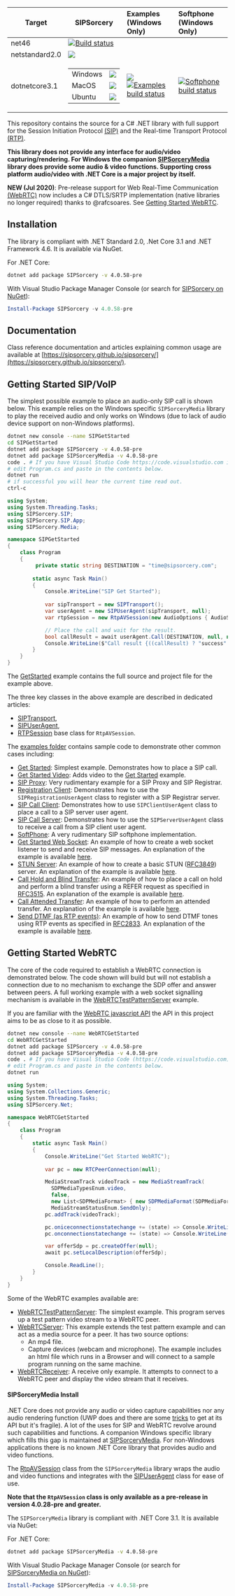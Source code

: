 | Target        | SIPSorcery    | Examples <br/> (Windows Only)    | Softphone <br/> (Windows Only) |
| --------------| ------------- |:-------------|:--------- |
| net46        | [![Build status](https://ci.appveyor.com/api/projects/status/1prvhq7jyw0s5fb1/branch/master?svg=true)](https://ci.appveyor.com/project/sipsorcery/sipsorcery/branch/master) | | |
| netstandard2.0 | ![](https://github.com/sipsorcery/sipsorcery/workflows/sipsorcery-std20/badge.svg) |  |  |
| dotnetcore3.1 | <table><tr><td>Windows</td><td>![](https://github.com/sipsorcery/sipsorcery/workflows/sipsorcery-core31-win/badge.svg)</td></tr><tr><td>MacOS</td><td>![](https://github.com/sipsorcery/sipsorcery/workflows/sipsorcery-core31-mac/badge.svg)</td></tr><tr><td>Ubuntu</td><td>![](https://github.com/sipsorcery/sipsorcery/workflows/sipsorcery-core31-ubuntu/badge.svg)</td></tr></table> | ![](https://github.com/sipsorcery/sipsorcery/workflows/examples-core31/badge.svg) <br> [![Examples build status](https://ci.appveyor.com/api/projects/status/4myf11mda0p69ysm/branch/master?svg=true)](https://ci.appveyor.com/project/sipsorcery/sipsorcery-mre1o/branch/master) | [![Softphone build status](https://ci.appveyor.com/api/projects/status/xx1bcttkk4gbrd3y/branch/master?svg=true)](https://ci.appveyor.com/project/sipsorcery/sipsorcery-0p6s4/branch/master) |


This repository contains the source for a C# .NET library with full support for the Session Initiation Protocol [(SIP)](https://tools.ietf.org/html/rfc3261) and the Real-time Transport Protocol [(RTP)](https://tools.ietf.org/html/rfc3550). 

**This library does not provide any interface for audio/video capturing/rendering. For Windows the companion [SIPSorceryMedia](https://github.com/sipsorcery/sipsorcery-media) library does provide some audio & video functions. Supporting cross platform audio/video with .NET Core is a major project by itself.**

**NEW (Jul 2020)**: Pre-release support for Web Real-Time Communication [(WebRTC)](https://www.w3.org/TR/webrtc/) now includes a C# DTLS/SRTP implementation (native libraries no longer required) thanks to @rafcsoares. See [Getting Started WebRTC](#getting-started-webrtc).

## Installation

The library is compliant with .NET Standard 2.0, .Net Core 3.1 and .NET Framework 4.6. It is available via NuGet.

For .NET Core:

````bash
dotnet add package SIPSorcery -v 4.0.58-pre
````

With Visual Studio Package Manager Console (or search for [SIPSorcery on NuGet](https://www.nuget.org/packages/SIPSorcery/)):

````ps1
Install-Package SIPSorcery -v 4.0.58-pre
````

## Documentation

Class reference documentation and articles explaining common usage are available at [https://sipsorcery.github.io/sipsorcery/](https://sipsorcery.github.io/sipsorcery/).

## Getting Started SIP/VoIP

The simplest possible example to place an audio-only SIP call is shown below. This example relies on the Windows specific `SIPSorceryMedia` library to play the received audio and only works on Windows (due to lack of audio device support on non-Windows platforms).

````bash
dotnet new console --name SIPGetStarted
cd SIPGetStarted
dotnet add package SIPSorcery -v 4.0.58-pre
dotnet add package SIPSorceryMedia -v 4.0.58-pre
code . # If you have Visual Studio Code https://code.visualstudio.com installed
# edit Program.cs and paste in the contents below.
dotnet run
# if successful you will hear the current time read out.
ctrl-c
````

````csharp
using System;
using System.Threading.Tasks;
using SIPSorcery.SIP;
using SIPSorcery.SIP.App;
using SIPSorcery.Media;

namespace SIPGetStarted
{
    class Program
    {
         private static string DESTINATION = "time@sipsorcery.com";
        
        static async Task Main()
        {
            Console.WriteLine("SIP Get Started");
            
            var sipTransport = new SIPTransport();
            var userAgent = new SIPUserAgent(sipTransport, null);
            var rtpSession = new RtpAVSession(new AudioOptions { AudioSource = AudioSourcesEnum.CaptureDevice }, null);

            // Place the call and wait for the result.
            bool callResult = await userAgent.Call(DESTINATION, null, null, rtpSession);
            Console.WriteLine($"Call result {((callResult) ? "success" : "failure")}.");
        }
    }
}
````

The [GetStarted](https://github.com/sipsorcery/sipsorcery/tree/master/examples/GetStarted) example contains the full source and project file for the example above.

The three key classes in the above example are described in dedicated articles:

 - [SIPTransport](https://sipsorcery.github.io/sipsorcery/articles/transport.html),
 - [SIPUserAgent](https://sipsorcery.github.io/sipsorcery/articles/sipuseragent.html),
 - [RTPSession](https://sipsorcery.github.io/sipsorcery/articles/rtpsession.html) base class for `RtpAVSession`.

The [examples folder](https://github.com/sipsorcery/sipsorcery/tree/master/examples) contains sample code to demonstrate other common cases including:

  - [Get Started](https://github.com/sipsorcery/sipsorcery/tree/master/examples/GetStarted): Simplest example. Demonstrates how to place a SIP call.
  - [Get Started Video](https://github.com/sipsorcery/sipsorcery/tree/master/examples/GetStartedVideo): Adds video to the [Get Started](https://github.com/sipsorcery/sipsorcery/tree/master/examples/GetStarted) example.
  - [SIP Proxy](https://github.com/sipsorcery/sipsorcery/tree/master/examples/SIPProxy): Very rudimentary example for a SIP Proxy and SIP Registrar. 
  - [Registration Client](https://github.com/sipsorcery/sipsorcery/tree/master/examples/UserAgentRegister): Demonstrates how to use the `SIPRegistrationUserAgent` class to register with a SIP Registrar server.
  - [SIP Call Client](https://github.com/sipsorcery/sipsorcery/tree/master/examples/UserAgentClient): Demonstrates how to use `SIPClientUserAgent` class to place a call to a SIP server user agent.
  - [SIP Call Server](https://github.com/sipsorcery/sipsorcery/tree/master/examples/UserAgentServer): Demonstrates how to use the `SIPServerUserAgent` class to receive a call from a SIP client user agent.
  - [SoftPhone](https://github.com/sipsorcery/sipsorcery/tree/master/examples/Softphone): A very rudimentary SIP softphone implementation.
  - [Get Started Web Socket](https://github.com/sipsorcery/sipsorcery/tree/master/examples/GetStartedWebSocket): An example of how to create a web socket listener to send and receive SIP messages. An explanation of the example is available [here](https://sipsorcery.github.io/sipsorcery/articles/websocket-sipchannel.html).
  - [STUN Server](https://github.com/sipsorcery/sipsorcery/tree/master/examples/StunServer): An example of how to create a basic STUN ([RFC3849](https://tools.ietf.org/html/rfc3489)) server. An explanation of the example is available [here](https://sipsorcery.github.io/sipsorcery/articles/stunserver.html).
  - [Call Hold and Blind Transfer](https://github.com/sipsorcery/sipsorcery/tree/master/examples/CallHoldAndTransfer): An example of how to place a call on hold and perform a blind transfer using a REFER request as specified in [RFC3515](https://tools.ietf.org/html/rfc3515). An explanation of the example is available [here](https://sipsorcery.github.io/sipsorcery/articles/callholdtransfer.html).
  - [Call Attended Transfer](https://github.com/sipsorcery/sipsorcery/tree/master/examples/AttendedTransfer): An example of how to perform an attended transfer. An explanation of the example is available [here](https://sipsorcery.github.io/sipsorcery/articles/attendedtransfer.html).
  - [Send DTMF (as RTP events)](https://github.com/sipsorcery/sipsorcery/tree/master/examples/SendDtmf): An example of how to send DTMF tones using RTP events as specified in [RFC2833](https://tools.ietf.org/html/rfc2833). An explanation of the example is available [here](https://sipsorcery.github.io/sipsorcery/articles/senddtmf.html).

## Getting Started WebRTC

The core of the code required to establish a WebRTC connection is demonstrated below. The code shown will build but will not establish a connection due to no mechanism to exchange the SDP offer and answer between peers. A full working example with a web socket signalling mechanism is available in the [WebRTCTestPatternServer](https://github.com/sipsorcery/sipsorcery/tree/master/examples/WebRTCTestPatternServer) example.

If you are familiar with the [WebRTC javascript API](https://www.w3.org/TR/webrtc/) the API in this project aims to be as close to it as possible.

````bash
dotnet new console --name WebRTCGetStarted
cd WebRTCGetStarted
dotnet add package SIPSorcery -v 4.0.58-pre
dotnet add package SIPSorceryMedia -v 4.0.58-pre
code . # If you have Visual Studio Code (https://code.visualstudio.com) installed
# edit Program.cs and paste in the contents below.
dotnet run
````

````csharp
using System;
using System.Collections.Generic;
using System.Threading.Tasks;
using SIPSorcery.Net;

namespace WebRTCGetStarted
{
    class Program
    {
        static async Task Main()
        {
            Console.WriteLine("Get Started WebRTC");
            
            var pc = new RTCPeerConnection(null);

            MediaStreamTrack videoTrack = new MediaStreamTrack(
              SDPMediaTypesEnum.video, 
              false, 
              new List<SDPMediaFormat> { new SDPMediaFormat(SDPMediaFormatsEnum.VP8) }, 
              MediaStreamStatusEnum.SendOnly);
            pc.addTrack(videoTrack);

            pc.oniceconnectionstatechange += (state) => Console.WriteLine($"ICE connection state change to {state}.");
            pc.onconnectionstatechange += (state) => Console.WriteLine($"Peer connection state change to {state}.");

            var offerSdp = pc.createOffer(null);
            await pc.setLocalDescription(offerSdp);

            Console.ReadLine();
        }
    }
}
````

Some of the WebRTC examples available are:

 - [WebRTCTestPatternServer](https://github.com/sipsorcery/sipsorcery/tree/master/examples/WebRTCTestPatternServer): The simplest example. This program serves up a test pattern video stream to a WebRTC peer.
 - [WebRTCServer](https://github.com/sipsorcery/sipsorcery/tree/master/examples/WebRTCServer): This example extends the test pattern example and can act as a media source for a peer. It has two source options:
   - An mp4 file.
   - Capture devices (webcam and microphone).
 The example includes an html file which runs in a Browser and will connect to a sample program running on the same machine.
- [WebRTCReceiver](https://github.com/sipsorcery/sipsorcery/tree/master/examples/WebRTCReceiver): A receive only example. It attempts to connect to a WebRTC peer and display the video stream that it receives.

#### SIPSorceryMedia Install

.NET Core does not provide any audio or video capture capabilities nor any audio rendering function (UWP does and there are some [tricks](https://blogs.windows.com/windowsdeveloper/2017/01/25/calling-windows-10-apis-desktop-application/) to get at its API but it's fragile). A lot of the uses for SIP and WebRTC revolve around such capabilities and functions. A companion Windows specific library which fills this gap is maintained at [SIPSorceryMedia](https://github.com/sipsorcery/sipsorcery-media). For non-Windows applications there is no known .NET Core library that provides audio and video functions.

The [RtpAVSession](https://github.com/sipsorcery/sipsorcery-media/blob/master/src/RtpAVSession/RtpAVSession.cs) class from the `SIPSorceryMedia` library wraps the audio and video functions and integrates with the [SIPUserAgent](https://sipsorcery.github.io/sipsorcery/api/SIPSorcery.SIP.App.SIPUserAgent.html) class for ease of use.

**Note that the `RtpAVSession` class is only available as a pre-release in version 4.0.28-pre and greater.**

The `SIPSorceryMedia` library is compliant with .NET Core 3.1. It is available via NuGet:

For .NET Core:

````bash
dotnet add package SIPSorceryMedia -v 4.0.58-pre
````

With Visual Studio Package Manager Console (or search for [SIPSorceryMedia on NuGet](https://www.nuget.org/packages/SIPSorceryMedia/)):

````ps1
Install-Package SIPSorceryMedia -v 4.0.58-pre
````
